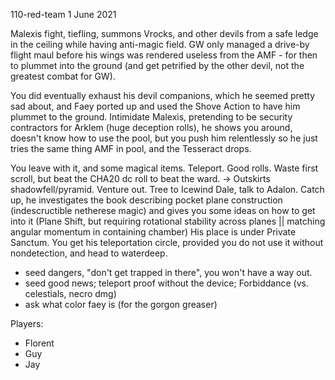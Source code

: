 110-red-team
1 June 2021

Malexis fight, tiefling, summons Vrocks, and other devils from a safe ledge in the ceiling while having anti-magic field. GW only managed a drive-by flight maul before his wings was rendered useless from the AMF - for then to plummet into the ground (and get petrified by the other devil, not the greatest combat for GW).

You did eventually exhaust his devil companions, which he seemed pretty sad about, and Faey ported up and used the Shove Action to have him plummet to the ground.
Intimidate Malexis, pretending to be security contractors for Arklem (huge deception rolls), he shows you around, doesn't know how to use the pool, but you push him relentlessly so he just tries the same thing AMF in pool, and the Tesseract drops.

You leave with it, and some magical items. Teleport. Good rolls. Waste first scroll, but beat the CHA20 dc roll to beat the ward. -> Outskirts shadowfell/pyramid. Venture out.
Tree to Icewind Dale, talk to Adalon. Catch up, he investigates the book describing pocket plane construction (indescructible netherese magic) and gives you some ideas on how to get into it (Plane Shift, but requiring rotational stability across planes || matching angular momentum in containing chamber)
His place is under Private Sanctum. You get his teleportation circle, provided you do not use it without nondetection, and head to waterdeep.


- seed dangers, "don't get trapped in there", you won't have a way out.
- seed good news; teleport proof without the device; Forbiddance (vs. celestials, necro dmg)
- ask what color faey is (for the gorgon greaser)

Players:
- Florent
- Guy
- Jay

